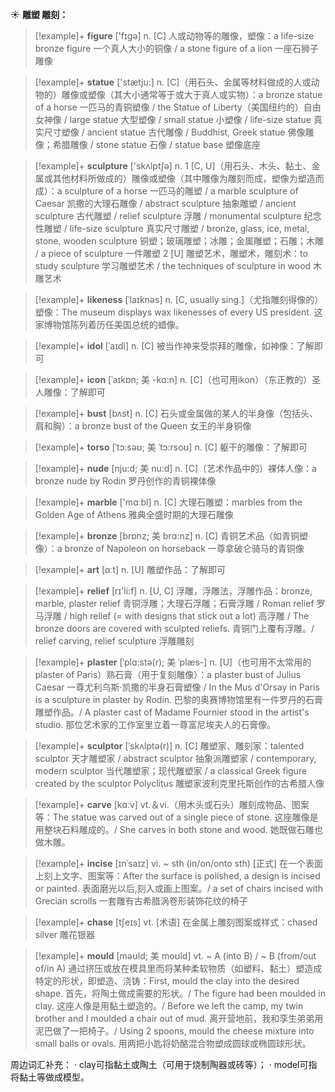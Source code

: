 ☀ <span class="category">**雕塑 雕刻：**</span>
>[!example]+ <span class="vocabulary">**figure**</span> ['fɪɡə] 
> <span class="definition">n. [C] 人或动物等的雕像，塑像：</span>a life-size bronze figure 一个真人大小的铜像 / a stone figure of a lion 一座石狮子雕像

>[!example]+ <span class="vocabulary">**statue**</span> ['stætju:] 
> <span class="definition">n. [C]（用石头、金属等材料做成的人或动物的）雕像或塑像（其大小通常等于或大于真人或实物）：</span>a bronze statue of a horse 一匹马的青铜塑像 / the Statue of Liberty（美国纽约的）自由女神像 / large statue 大型塑像 / small statue 小塑像 / life-size statue 真实尺寸塑像 / ancient statue 古代雕像 / Buddhist, Greek statue 佛像雕像；希腊雕像 / stone statue 石像 / statue base 塑像底座

>[!example]+ <span class="vocabulary">**sculpture**</span> ['skʌlptʃə] 
> <span class="definition">n. 1 [C, U]（用石头、木头、黏土、金属或其他材料所做成的）雕像或塑像（其中雕像为雕刻而成，塑像为塑造而成）：</span>a sculpture of a horse 一匹马的雕塑 / a marble sculpture of Caesar 凯撒的大理石雕像 / abstract sculpture 抽象雕塑 / ancient sculpture 古代雕塑 / relief sculpture 浮雕 / monumental sculpture 纪念性雕塑 / life-size sculpture 真实尺寸雕塑 / bronze, glass, ice, metal, stone, wooden sculpture 铜塑；玻璃雕塑；冰雕；金属雕塑；石雕；木雕 / a piece of sculpture 一件雕塑 <span class="definition">2 [U] 雕塑艺术，雕塑术，雕刻术：</span>to study sculpture 学习雕塑艺术 / the techniques of sculpture in wood 木雕艺术
                      
>[!example]+ <span class="vocabulary">**likeness**</span> [ˈlaɪknəs]
> <span class="definition">n. [C, usually sing.]（尤指雕刻得像的）塑像：</span>The museum displays wax likenesses of every US president. 这家博物馆陈列着历任美国总统的蜡像。

>[!example]+ <span class="vocabulary">**idol**</span> [ˈaɪdl]
> <span class="definition">n. [C] 被当作神来受崇拜的雕像，如神像：</span>了解即可                   

>[!example]+ <span class="vocabulary">**icon**</span> [ˈaɪkɒn; 美 -kɑ:n]
> <span class="definition">n. [C]（也可用ikon）（东正教的）圣人雕像：</span>了解即可   

>[!example]+ <span class="vocabulary">**bust**</span> [bʌst]
> <span class="definition">n. [C] 石头或金属做的某人的半身像（包括头、肩和胸）：</span>a bronze bust of the Queen 女王的半身铜像
           
>[!example]+ <span class="vocabulary">**torso**</span> [ˈtɔ:səʊ; 美 ˈtɔ:rsoʊ]
> <span class="definition">n. [C] 躯干的雕像：</span>了解即可
           
>[!example]+ <span class="vocabulary">**nude**</span> [nju:d; 美 nu:d]
> <span class="definition">n. [C]（艺术作品中的）裸体人像：</span>a bronze nude by Rodin 罗丹创作的青铜裸体像

>[!example]+ <span class="vocabulary">**marble**</span> ['mɑːbl] 
> <span class="definition">n. [C] 大理石雕塑：</span>marbles from the Golden Age of Athens 雅典全盛时期的大理石雕像
           
>[!example]+ <span class="vocabulary">**bronze**</span> [brɒnz; 美 brɑ:nz]
> <span class="definition">n. [C] 青铜艺术品（如青铜塑像）：</span>a bronze of Napoleon on horseback 一尊拿破仑骑马的青铜像

>[!example]+ <span class="vocabulary">**art**</span> [ɑːt] 
> <span class="definition">n. [U] 雕塑作品：</span>了解即可

>[!example]+ <span class="vocabulary">**relief**</span> [rɪ'li:f] 
> <span class="definition">n. [U, C] 浮雕，浮雕法，浮雕作品：</span>bronze, marble, plaster relief 青铜浮雕；大理石浮雕；石膏浮雕 / Roman relief 罗马浮雕 / high relief (= with designs that stick out a lot) 高浮雕 / The bronze doors are covered with sculpted reliefs. 青铜门上覆有浮雕。/ relief carving, relief sculpture 浮雕雕刻
           
>[!example]+ <span class="vocabulary">**plaster**</span> [ˈplɑ:stə(r); 美 ˈplæs-]
> <span class="definition">n. [U]（也可用不太常用的plaster of Paris）熟石膏（用于复刻雕像）：</span>a plaster bust of Julius Caesar 一尊尤利乌斯·凯撒的半身石膏塑像 / In the Mus d'Orsay in Paris is a sculpture in plaster by Rodin. 巴黎的奥赛博物馆里有一件罗丹的石膏雕塑作品。/ A plaster cast of Madame Fournier stood in the artist's studio. 那位艺术家的工作室里立着一尊富尼埃夫人的石膏像。

>[!example]+ <span class="vocabulary">**sculptor**</span> [ˈskʌlptə(r)]
> <span class="definition">n. [C] 雕塑家、雕刻家：</span>talented sculptor 天才雕塑家 / abstract sculptor 抽象派雕塑家 / contemporary, modern sculptor 当代雕塑家；现代雕塑家 / a classical Greek figure created by the sculptor Polyclitus 雕塑家波利克里托斯创作的古希腊人像

>[!example]+ <span class="vocabulary">**carve**</span> [kɑːv] 
> <span class="definition">vt.＆vi.（用木头或石头）雕刻成物品、图案等：</span>The statue was carved out of a single piece of stone. 这座雕像是用整块石料雕成的。/ She carves in both stone and wood. 她既做石雕也做木雕。
           
>[!example]+ <span class="vocabulary">**incise**</span> [ɪnˈsaɪz]
> <span class="definition">vi. ~ sth (in/on/onto sth) [正式] 在一个表面上刻上文字、图案等：</span>After the surface is polished, a design is incised or painted. 表面磨光以后,刻入或画上图案。/ a set of chairs incised with Grecian scrolls 一套雕有古希腊涡卷形装饰花纹的椅子           

>[!example]+ <span class="vocabulary">**chase**</span> [tʃeɪs]
> <span class="definition">vt. [术语] 在金属上雕刻图案或样式：</span>chased silver 雕花银器           

>[!example]+ <span class="vocabulary">**mould**</span> [məʊld; 美 moʊld]
> <span class="definition">vt. ~ A (into B) / ~ B (from/out of/in A) 通过挤压或放在模具里而将某种柔软物质（如塑料、黏土）塑造成特定的形状，即塑造、浇铸：</span>First, mould the clay into the desired shape. 首先，将陶土做成需要的形状。/ The figure had been moulded in clay. 这座人像是用黏土塑造的。/ Before we left the camp, my twin brother and I moulded a chair out of mud. 离开营地前，我和孪生弟弟用泥巴做了一把椅子。/ Using 2 spoons, mould the cheese mixture into small balls or ovals. 用两把小匙将奶酪混合物塑成圆球或椭圆球形状。

周边词汇补充：
· clay可指黏土或陶土（可用于烧制陶器或砖等）；
· model可指将黏土等做成模型。
